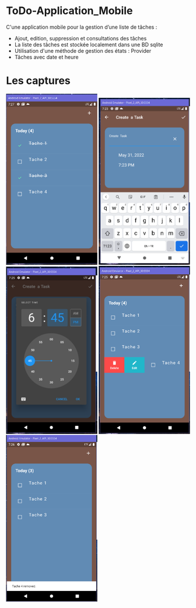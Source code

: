 # ToDo-Application_Mobile

C'une application mobile pour la gestion d’une liste de tâches :
* Ajout,  edition, suppression et consultations des tâches
* La liste des tâches est stockée localement dans une BD sqlite
* Utilisation d'une méthode de gestion des états : Provider
* Tâches avec date et heure

<h1> Les captures </h1>

<img src="https://github.com/Zaghdoudii/ToDo-Application_Mobile/blob/master/Captures/Capture%201.PNG" width="250"> <img src="https://github.com/Zaghdoudii/ToDo-Application_Mobile/blob/master/Captures/Capture%202.PNG" width="250"> <img src="https://github.com/Zaghdoudii/ToDo-Application_Mobile/blob/master/Captures/Capture%203.PNG" width="250">
<img src="https://github.com/Zaghdoudii/ToDo-Application_Mobile/blob/master/Captures/Capture%204.PNG" width="250">
<img src="https://github.com/Zaghdoudii/ToDo-Application_Mobile/blob/master/Captures/Capture%205.PNG" width="250">
